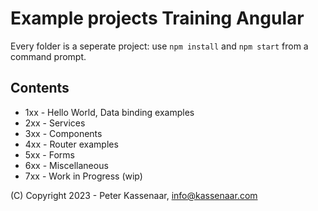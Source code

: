 # Example projects Training Angular

Every folder is a seperate project: use `npm install`  and `npm start` from a command prompt. 

## Contents
- 1xx - Hello World, Data binding examples
- 2xx - Services
- 3xx - Components
- 4xx - Router examples
- 5xx - Forms
- 6xx - Miscellaneous
- 7xx - Work in Progress (wip)

(C) Copyright 2023 - Peter Kassenaar, info@kassenaar.com
 
